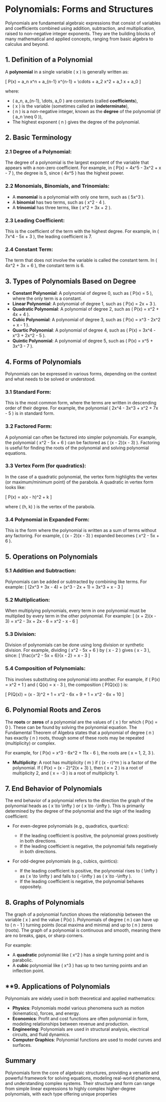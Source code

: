 # Polynomials: Forms and Structures

Polynomials are fundamental algebraic expressions that consist of variables and coefficients combined using addition, subtraction, and multiplication, raised to non-negative integer exponents. They are the building blocks of many mathematical and applied concepts, ranging from basic algebra to calculus and beyond.

## **1. Definition of a Polynomial**
A **polynomial** in a single variable \( x \) is generally written as:

\[
P(x) = a_n x^n + a_{n-1} x^{n-1} + \cdots + a_2 x^2 + a_1 x + a_0
\]

where:

- \( a_n, a_{n-1}, \dots, a_0 \) are constants (called **coefficients**),
- \( x \) is the variable (sometimes called an **indeterminate**),
- \( n \) is a non-negative integer, known as the **degree** of the polynomial (if \( a_n \neq 0 \)),
- The highest exponent \( n \) gives the degree of the polynomial.

## **2. Basic Terminology**

### 2.1 **Degree of a Polynomial**:

The degree of a polynomial is the largest exponent of the variable that appears with a non-zero coefficient. For example, in \( P(x) = 4x^5 - 3x^2 + x - 7 \), the degree is 5, since \( 4x^5 \) has the highest power.

### 2.2 **Monomials, Binomials, and Trinomials**:

  - A **monomial** is a polynomial with only one term, such as \( 5x^3 \).
  - A **binomial** has two terms, such as \( x^2 - 4 \).
  - A **trinomial** has three terms, like \( x^2 + 3x + 2 \).

### 2.3 **Leading Coefficient**:

This is the coefficient of the term with the highest degree. For example, in \( 7x^4 - 5x + 3 \), the leading coefficient is 7.

### 2.4 **Constant Term**:

The term that does not involve the variable is called the constant term. In \( 4x^2 + 3x + 6 \), the constant term is 6.

## **3. Types of Polynomials Based on Degree**

- **Constant Polynomial**: A polynomial of degree 0, such as \( P(x) = 5 \), where the only term is a constant.
- **Linear Polynomial**: A polynomial of degree 1, such as \( P(x) = 2x + 3 \).
- **Quadratic Polynomial**: A polynomial of degree 2, such as \( P(x) = x^2 + 4x + 4 \).
- **Cubic Polynomial**: A polynomial of degree 3, such as \( P(x) = x^3 - 2x^2 + x - 1 \).
- **Quartic Polynomial**: A polynomial of degree 4, such as \( P(x) = 3x^4 - x^3 + 2x^2 - 5 \).
- **Quintic Polynomial**: A polynomial of degree 5, such as \( P(x) = x^5 + 3x^3 - 7 \).

## **4. Forms of Polynomials**

Polynomials can be expressed in various forms, depending on the context and what needs to be solved or understood.

### 3.1 **Standard Form**:

This is the most common form, where the terms are written in descending order of their degree. For example, the polynomial \( 2x^4 - 3x^3 + x^2 + 7x - 5 \) is in standard form.

### 3.2 **Factored Form**:

A polynomial can often be factored into simpler polynomials. For example, the polynomial \( x^2 - 5x + 6 \) can be factored as \( (x - 2)(x - 3) \). Factoring is useful for finding the roots of the polynomial and solving polynomial equations.

### 3.3 **Vertex Form** (for quadratics):

In the case of a quadratic polynomial, the vertex form highlights the vertex (or maximum/minimum point) of the parabola. A quadratic in vertex form looks like:

\[
P(x) = a(x - h)^2 + k
\]

where \( (h, k) \) is the vertex of the parabola.

### 3.4 **Polynomial in Expanded Form**:

This is the form where the polynomial is written as a sum of terms without any factoring. For example, \( (x - 2)(x - 3) \) expanded becomes \( x^2 - 5x + 6 \).

## **5. Operations on Polynomials**

### **5.1 Addition and Subtraction**:

Polynomials can be added or subtracted by combining like terms. For example:
\[
(2x^3 + 3x - 4) + (x^3 - 2x + 1) = 3x^3 + x - 3
\]

### **5.2 Multiplication**:

When multiplying polynomials, every term in one polynomial must be multiplied by every term in the other polynomial. For example:
\[
(x + 2)(x - 3) = x^2 - 3x + 2x - 6 = x^2 - x - 6
\]

### **5.3 Division**:

Division of polynomials can be done using long division or synthetic division. For example, dividing \( x^2 - 5x + 6 \) by \( x - 2 \) gives \( x - 3 \), since:
\[
\frac{x^2 - 5x + 6}{x - 2} = x - 3
\]

### **5.4 Composition of Polynomials**:

This involves substituting one polynomial into another. For example, if \( P(x) = x^2 + 1 \) and \( Q(x) = x - 3 \), the composition \( P(Q(x)) \) is:

\[
P(Q(x)) = (x - 3)^2 + 1 = x^2 - 6x + 9 + 1 = x^2 - 6x + 10
\]

## **6. Polynomial Roots and Zeros**

The **roots** or **zeros** of a polynomial are the values of \( x \) for which \( P(x) = 0 \). These can be found by solving the polynomial equation. The Fundamental Theorem of Algebra states that a polynomial of degree \( n \) has exactly \( n \) roots, though some of these roots may be repeated (multiplicity) or complex.

For example, for \( P(x) = x^3 - 6x^2 + 11x - 6 \), the roots are \( x = 1, 2, 3 \).

- **Multiplicity**: A root has multiplicity \( m \) if \( (x - r)^m \) is a factor of the polynomial. If \( P(x) = (x - 2)^2(x + 3) \), then \( x = 2 \) is a root of multiplicity 2, and \( x = -3 \) is a root of multiplicity 1.

## **7. End Behavior of Polynomials**

The end behavior of a polynomial refers to the direction the graph of the polynomial heads as \( x \to \infty \) or \( x \to -\infty \). This is primarily determined by the degree of the polynomial and the sign of the leading coefficient:

- For even-degree polynomials (e.g., quadratics, quartics):
  - If the leading coefficient is positive, the polynomial grows positively in both directions.
  - If the leading coefficient is negative, the polynomial falls negatively in both directions.
  
- For odd-degree polynomials (e.g., cubics, quintics):
  - If the leading coefficient is positive, the polynomial rises to \( \infty \) as \( x \to \infty \) and falls to \( -\infty \) as \( x \to -\infty \).
  - If the leading coefficient is negative, the polynomial behaves oppositely.

## **8. Graphs of Polynomials**

The graph of a polynomial function shows the relationship between the variable \( x \) and the value \( P(x) \). Polynomials of degree \( n \) can have up to \( n - 1 \) turning points (local maxima and minima) and up to \( n \) zeros (roots). The graph of a polynomial is continuous and smooth, meaning there are no breaks, gaps, or sharp corners.

For example:

- A **quadratic** polynomial like \( x^2 \) has a single turning point and is parabolic.
- A **cubic** polynomial like \( x^3 \) has up to two turning points and an inflection point.

## **9. **Applications of Polynomials**

Polynomials are widely used in both theoretical and applied mathematics:

- **Physics**: Polynomials model various phenomena such as motion (kinematics), forces, and energy.
- **Economics**: Profit and cost functions are often polynomial in form, modeling relationships between revenue and production.
- **Engineering**: Polynomials are used in structural analysis, electrical circuits, and fluid dynamics.
- **Computer Graphics**: Polynomial functions are used to model curves and surfaces.

## Summary

Polynomials form the core of algebraic structures, providing a versatile and powerful framework for solving equations, modeling real-world phenomena, and understanding complex systems. Their structure and form can range from simple linear expressions to highly complex higher-degree polynomials, with each type offering unique properties